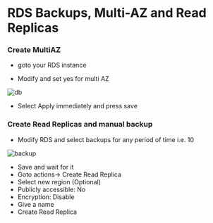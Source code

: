 # RDS Backups, Multi-AZ and Read Replicas

### Create MultiAZ
  * goto your RDS instance
  
  * Modify and set yes for multi AZ
  
  ![db](https://github.com/jawad1989/aws-solution-architect/blob/master/Databases/Labs/images/7%20-%20multiAZ.PNG)
  
  * Select Apply immediately and press save
  
### Create Read Replicas and manual backup
 
 * Modify RDS and select backups for any period of time i.e. 10
 
 ![backup](https://github.com/jawad1989/aws-solution-architect/blob/master/Databases/Labs/images/8%20-%20Backup.PNG)
 
 
 * Save and wait for it
 * Goto actions-> Create Read Replica
 * Select new region (Optional)
 * Publicly accessible: No
 * Encryption: Disable
 * Give a name
 * Create Read Replica
